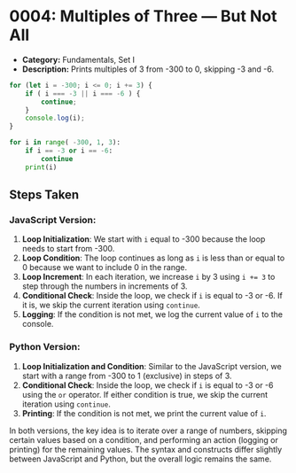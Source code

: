 # 0004: Multiples of Three — But Not All

- **Category:** Fundamentals, Set I
- **Description:** Prints multiples of 3 from -300 to 0, skipping -3 and -6.

```js
for (let i = -300; i <= 0; i += 3) {
    if ( i === -3 || i === -6 ) {
        continue;
    }
    console.log(i);
}
```

```py
for i in range( -300, 1, 3):
    if i == -3 or i == -6:
        continue
    print(i)
```


## Steps Taken

### JavaScript Version:
1. **Loop Initialization**: We start with `i` equal to -300 because the loop needs to start from -300.
2. **Loop Condition**: The loop continues as long as `i` is less than or equal to 0 because we want to include 0 in the range.
3. **Loop Increment**: In each iteration, we increase `i` by 3 using `i += 3` to step through the numbers in increments of 3.
4. **Conditional Check**: Inside the loop, we check if `i` is equal to -3 or -6. If it is, we skip the current iteration using `continue`.
5. **Logging**: If the condition is not met, we log the current value of `i` to the console.

### Python Version:
1. **Loop Initialization and Condition**: Similar to the JavaScript version, we start with a range from -300 to 1 (exclusive) in steps of 3.
2. **Conditional Check**: Inside the loop, we check if `i` is equal to -3 or -6 using the `or` operator. If either condition is true, we skip the current iteration using `continue`.
3. **Printing**: If the condition is not met, we print the current value of `i`.

In both versions, the key idea is to iterate over a range of numbers, skipping certain values based on a condition, and performing an action (logging or printing) for the remaining values. The syntax and constructs differ slightly between JavaScript and Python, but the overall logic remains the same.
